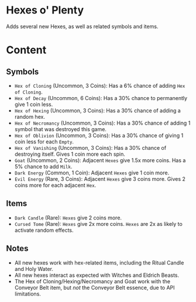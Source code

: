 # Hexes o' Plenty
Adds several new Hexes, as well as related symbols and items.

# Content
## Symbols
- `Hex of Cloning` (Uncommon, 3 Coins): Has a 6% chance of adding `Hex of Cloning`.
- `Hex of Decay` (Uncommon, 6 Coins): Has a 30% chance to permanently give 1 coin less.
- `Hex of Hexing` (Uncommon, 3 Coins): Has a 30% chance of adding a random hex.
- `Hex of Necromancy` (Uncommon, 3 Coins): Has a 30% chance of adding 1 symbol that was destroyed this game.
- `Hex of Oblivion` (Uncommon, 3 Coins): Has a 30% chance of giving 1 coin less for each `Empty`.
- `Hex of Vanishing` (Uncommon, 3 Coins): Has a 30% chance of destroying itself. Gives 1 coin more each spin.
- `Goat` (Uncommon, 2 Coins): Adjacent `Hexes` give 1.5x more coins. Has a 5% chance to add `Milk`.
- `Dark Energy` (Common, 1 Coin): Adjacent `Hexes` give 1 coin more.
- `Evil Energy` (Rare, 3 Coins): Adjacent `Hexes` give 3 coins more. Gives 2 coins more for each adjacent `Hex`.

## Items
- `Dark Candle` (Rare): `Hexes` give 2 coins more.
- `Cursed Tome` (Rare): `Hexes` give 2x more coins. `Hexes` are 2x as likely to activate random effects.

## Notes
- All new hexes work with hex-related items, including the Ritual Candle and Holy Water.
- All new hexes interact as expected with Witches and Eldrich Beasts.
- The Hex of Cloning/Hexing/Necromancy and Goat work with the Conveyor Belt item, but *not* the Conveyor Belt essence, due to API limitations.